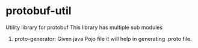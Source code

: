 # protobuf-util
Utility library for protobuf
This library has multiple sub modules
1. proto-generator:
   Given java Pojo file it will help in generating .proto file.
